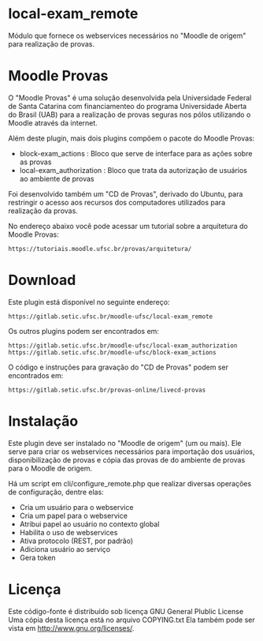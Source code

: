 local-exam_remote
=================

Módulo que fornece os webservices necessários no "Moodle de origem" para realização de provas.

Moodle Provas
=============

O "Moodle Provas" é uma solução desenvolvida pela
Universidade Federal de Santa Catarina
com financiamenteo do programa Universidade Aberta do Brasil (UAB)
para a realização de provas seguras nos pólos utilizando
o Moodle através da internet.

Além deste plugin, mais dois plugins compõem o pacote do Moodle Provas:

* block-exam_actions : Bloco que serve de interface para as ações sobre as provas
* local-exam_authorization : Bloco que trata da autorização de usuários ao ambiente de provas

Foi desenvolvido também um "CD de Provas", derivado do Ubuntu, para
restringir o acesso aos recursos dos computadores utilizados
para realização da provas.

No endereço abaixo você pode acessar um tutorial sobre a
arquitetura do Moodle Provas:

    https://tutoriais.moodle.ufsc.br/provas/arquitetura/

Download
========

Este plugin está disponível no seguinte endereço:

    https://gitlab.setic.ufsc.br/moodle-ufsc/local-exam_remote

Os outros plugins podem ser encontrados em:

    https://gitlab.setic.ufsc.br/moodle-ufsc/local-exam_authorization
    https://gitlab.setic.ufsc.br/moodle-ufsc/block-exam_actions

O código e instruções para gravação do "CD de Provas" podem ser encontrados em:

    https://gitlab.setic.ufsc.br/provas-online/livecd-provas

Instalação
==========

Este plugin deve ser instalado no "Moodle de origem" (um ou mais).
Ele serve para criar os webservices necessários para importação
dos usuários, disponibilização de provas e cópia das provas
de do ambiente de provas para o Moodle de origem.

Há um script em cli/configure_remote.php que realizar diversas operações de configuração, dentre elas:

* Cria um usuário para o webservice
* Cria um papel para o webservice
* Atribui papel ao usuário no contexto global
* Habilita o uso de webservices
* Ativa protocolo (REST, por padrão)
* Adiciona usuário ao serviço
* Gera token

Licença
=======

Este código-fonte é distribuído sob licença GNU General Plublic License
Uma cópia desta licença está no arquivo COPYING.txt
Ela também pode ser vista em <http://www.gnu.org/licenses/>.
